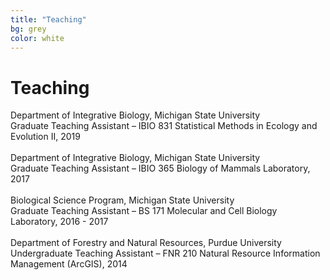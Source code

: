 ```yaml
---
title: "Teaching"
bg: grey
color: white
---
```


# Teaching

Department of Integrative Biology, Michigan State University<br>
Graduate Teaching Assistant – IBIO 831 Statistical Methods in Ecology and Evolution II, 2019<br>
<br>
Department of Integrative Biology, Michigan State University<br>
Graduate Teaching Assistant – IBIO 365 Biology of Mammals Laboratory, 2017<br>
<br>
Biological Science Program, Michigan State University<br>
Graduate Teaching Assistant – BS 171 Molecular and Cell Biology Laboratory, 2016 - 2017<br>
<br>
Department of Forestry and Natural Resources, Purdue University<br>
Undergraduate Teaching Assistant – FNR 210 Natural Resource Information Management (ArcGIS), 2014

